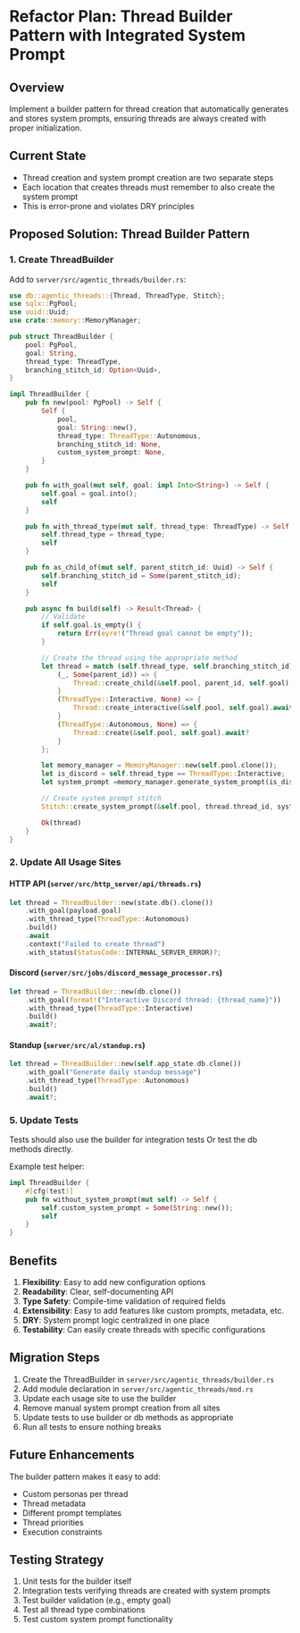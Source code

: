 # Refactor Plan: Thread Builder Pattern with Integrated System Prompt

## Overview

Implement a builder pattern for thread creation that automatically generates and stores system prompts, ensuring threads are always created with proper initialization.

## Current State

- Thread creation and system prompt creation are two separate steps
- Each location that creates threads must remember to also create the system prompt
- This is error-prone and violates DRY principles

## Proposed Solution: Thread Builder Pattern

### 1. Create ThreadBuilder

Add to `server/src/agentic_threads/builder.rs`:

```rust
use db::agentic_threads::{Thread, ThreadType, Stitch};
use sqlx::PgPool;
use uuid::Uuid;
use crate::memory::MemoryManager;

pub struct ThreadBuilder {
    pool: PgPool,
    goal: String,
    thread_type: ThreadType,
    branching_stitch_id: Option<Uuid>,
}

impl ThreadBuilder {
    pub fn new(pool: PgPool) -> Self {
        Self {
            pool,
            goal: String::new(),
            thread_type: ThreadType::Autonomous,
            branching_stitch_id: None,
            custom_system_prompt: None,
        }
    }

    pub fn with_goal(mut self, goal: impl Into<String>) -> Self {
        self.goal = goal.into();
        self
    }

    pub fn with_thread_type(mut self, thread_type: ThreadType) -> Self {
        self.thread_type = thread_type;
        self
    }

    pub fn as_child_of(mut self, parent_stitch_id: Uuid) -> Self {
        self.branching_stitch_id = Some(parent_stitch_id);
        self
    }

    pub async fn build(self) -> Result<Thread> {
        // Validate
        if self.goal.is_empty() {
            return Err(eyre!("Thread goal cannot be empty"));
        }

        // Create the thread using the appropriate method
        let thread = match (self.thread_type, self.branching_stitch_id) {
            (_, Some(parent_id)) => {
                Thread::create_child(&self.pool, parent_id, self.goal).await?
            }
            (ThreadType::Interactive, None) => {
                Thread::create_interactive(&self.pool, self.goal).await?
            }
            (ThreadType::Autonomous, None) => {
                Thread::create(&self.pool, self.goal).await?
            }
        };

        let memory_manager = MemoryManager::new(self.pool.clone());
        let is_discord = self.thread_type == ThreadType::Interactive;
        let system_prompt =memory_manager.generate_system_prompt(is_discord).await?;

        // Create system prompt stitch
        Stitch::create_system_prompt(&self.pool, thread.thread_id, system_prompt).await?;

        Ok(thread)
    }
}
```

### 2. Update All Usage Sites

#### HTTP API (`server/src/http_server/api/threads.rs`)

```rust
let thread = ThreadBuilder::new(state.db().clone())
    .with_goal(payload.goal)
    .with_thread_type(ThreadType::Autonomous)
    .build()
    .await
    .context("Failed to create thread")
    .with_status(StatusCode::INTERNAL_SERVER_ERROR)?;
```

#### Discord (`server/src/jobs/discord_message_processor.rs`)

```rust
let thread = ThreadBuilder::new(db.clone())
    .with_goal(format!("Interactive Discord thread: {thread_name}"))
    .with_thread_type(ThreadType::Interactive)
    .build()
    .await?;
```

#### Standup (`server/src/al/standup.rs`)

```rust
let thread = ThreadBuilder::new(self.app_state.db.clone())
    .with_goal("Generate daily standup message")
    .with_thread_type(ThreadType::Autonomous)
    .build()
    .await?;
```

### 5. Update Tests

Tests should also use the builder for integration tests
Or test the db methods directly.

Example test helper:

```rust
impl ThreadBuilder {
    #[cfg(test)]
    pub fn without_system_prompt(mut self) -> Self {
        self.custom_system_prompt = Some(String::new());
        self
    }
}
```

## Benefits

1. **Flexibility**: Easy to add new configuration options
2. **Readability**: Clear, self-documenting API
3. **Type Safety**: Compile-time validation of required fields
4. **Extensibility**: Easy to add features like custom prompts, metadata, etc.
5. **DRY**: System prompt logic centralized in one place
6. **Testability**: Can easily create threads with specific configurations

## Migration Steps

1. Create the ThreadBuilder in `server/src/agentic_threads/builder.rs`
2. Add module declaration in `server/src/agentic_threads/mod.rs`
3. Update each usage site to use the builder
4. Remove manual system prompt creation from all sites
5. Update tests to use builder or db methods as appropriate
6. Run all tests to ensure nothing breaks

## Future Enhancements

The builder pattern makes it easy to add:

- Custom personas per thread
- Thread metadata
- Different prompt templates
- Thread priorities
- Execution constraints

## Testing Strategy

1. Unit tests for the builder itself
2. Integration tests verifying threads are created with system prompts
3. Test builder validation (e.g., empty goal)
4. Test all thread type combinations
5. Test custom system prompt functionality

